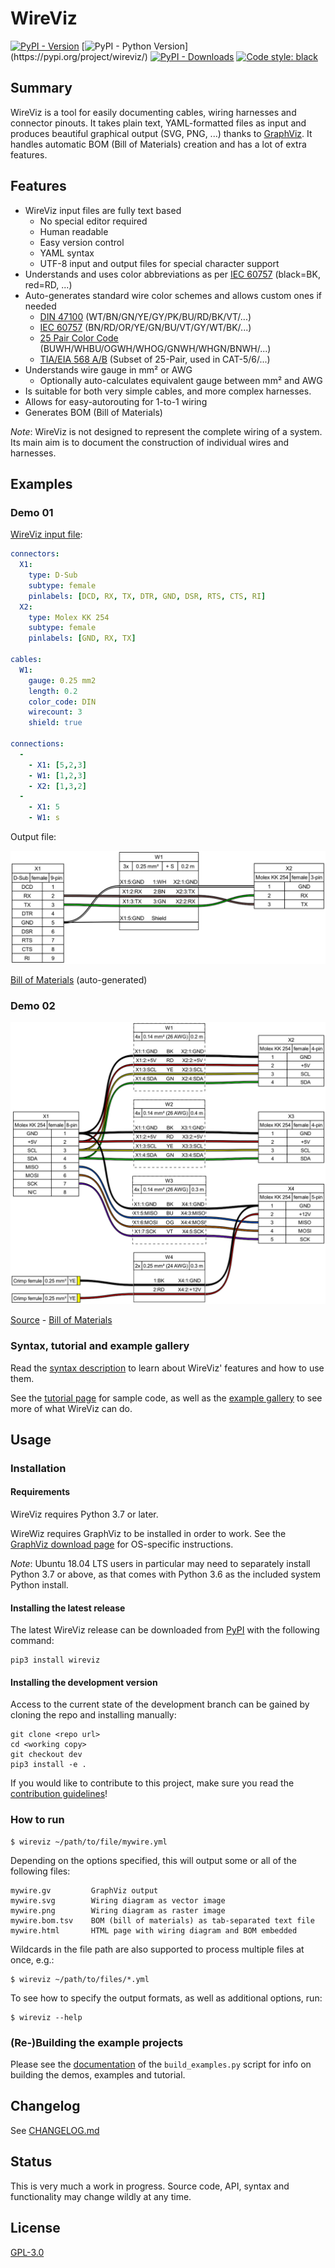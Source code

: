 # WireViz

[![PyPI - Version](https://img.shields.io/pypi/v/wireviz.svg?colorB=blue)](https://pypi.org/project/wireviz/)
[![PyPI - Python Version](https://img.shields.io/pypi/pyversions/wireviz.svg?)](https://pypi.org/project/wireviz/)
[![PyPI - Downloads](https://img.shields.io/pypi/dm/wireviz)](https://pypi.org/project/wireviz/)
[![Code style: black](https://img.shields.io/badge/code%20style-black-000000.svg)](https://github.com/psf/black)

## Summary

WireViz is a tool for easily documenting cables, wiring harnesses and connector pinouts. It takes plain text, YAML-formatted files as input and produces beautiful graphical output (SVG, PNG, ...) thanks to [GraphViz](https://www.graphviz.org/). It handles automatic BOM (Bill of Materials) creation and has a lot of extra features.


## Features

* WireViz input files are fully text based
  * No special editor required
  * Human readable
  * Easy version control
  * YAML syntax
  * UTF-8 input and output files for special character support
* Understands and uses color abbreviations as per [IEC 60757](https://en.wikipedia.org/wiki/Electronic_color_code#Color_band_system) (black=BK, red=RD, ...)
  <!-- * Optionally outputs colors as abbreviation (e.g. 'YE'), full name (e.g. 'yellow') or hex value (e.g. '#ffff00'), with choice of UPPER or lower case (#158) -->
* Auto-generates standard wire color schemes and allows custom ones if needed
  * [DIN 47100](https://en.wikipedia.org/wiki/DIN_47100) (WT/BN/GN/YE/GY/PK/BU/RD/BK/VT/...)
  * [IEC 60757](https://en.wikipedia.org/wiki/Electronic_color_code#Color_band_system)   (BN/RD/OR/YE/GN/BU/VT/GY/WT/BK/...)
  * [25 Pair Color Code](https://en.wikipedia.org/wiki/25-pair_color_code#Color_coding) (BUWH/WHBU/OGWH/WHOG/GNWH/WHGN/BNWH/...)
  * [TIA/EIA 568 A/B](https://en.wikipedia.org/wiki/TIA/EIA-568#Wiring)  (Subset of 25-Pair, used in CAT-5/6/...)
* Understands wire gauge in mm² or AWG
  * Optionally auto-calculates equivalent gauge between mm² and AWG
* Is suitable for both very simple cables, and more complex harnesses.
* Allows for easy-autorouting for 1-to-1 wiring
* Generates BOM (Bill of Materials)

_Note_: WireViz is not designed to represent the complete wiring of a system. Its main aim is to document the construction of individual wires and harnesses.


## Examples

### Demo 01

[WireViz input file](../examples/demo01.yml):

```yaml
connectors:
  X1:
    type: D-Sub
    subtype: female
    pinlabels: [DCD, RX, TX, DTR, GND, DSR, RTS, CTS, RI]
  X2:
    type: Molex KK 254
    subtype: female
    pinlabels: [GND, RX, TX]

cables:
  W1:
    gauge: 0.25 mm2
    length: 0.2
    color_code: DIN
    wirecount: 3
    shield: true

connections:
  -
    - X1: [5,2,3]
    - W1: [1,2,3]
    - X2: [1,3,2]
  -
    - X1: 5
    - W1: s
```

Output file:

![Sample output diagram](../examples/demo01.png)

[Bill of Materials](../examples/demo01.bom.tsv) (auto-generated)

### Demo 02

![](../examples/demo02.png)

[Source](../examples/demo02.yml) - [Bill of Materials](../examples/demo02.bom.tsv)

### Syntax, tutorial and example gallery

Read the [syntax description](syntax.md) to learn about WireViz' features and how to use them.

See the [tutorial page](../tutorial/readme.md) for sample code, as well as the [example gallery](../examples/readme.md) to see more of what WireViz can do.


## Usage

### Installation

#### Requirements

WireViz requires Python 3.7 or later.

WireWiz requires GraphViz to be installed in order to work. See the [GraphViz download page](https://graphviz.org/download/) for OS-specific instructions.

_Note_: Ubuntu 18.04 LTS users in particular may need to separately install Python 3.7 or above, as that comes with Python 3.6 as the included system Python install.

#### Installing the latest release

The latest WireViz release can be downloaded from [PyPI](https://pypi.org/project/wireviz/) with the following command:
```
pip3 install wireviz
```

#### Installing the development version

Access to the current state of the development branch can be gained by cloning the repo and installing manually:

```
git clone <repo url>
cd <working copy>
git checkout dev
pip3 install -e .
```

If you would like to contribute to this project, make sure you read the [contribution guidelines](CONTRIBUTING.md)!

### How to run

```
$ wireviz ~/path/to/file/mywire.yml
```

Depending on the options specified, this will output some or all of the following files:

```
mywire.gv         GraphViz output
mywire.svg        Wiring diagram as vector image
mywire.png        Wiring diagram as raster image
mywire.bom.tsv    BOM (bill of materials) as tab-separated text file
mywire.html       HTML page with wiring diagram and BOM embedded
```

Wildcards in the file path are also supported to process multiple files at once, e.g.:
```
$ wireviz ~/path/to/files/*.yml
```

To see how to specify the output formats, as well as additional options, run:

```
$ wireviz --help
```


### (Re-)Building the example projects

Please see the [documentation](buildscript.md) of the `build_examples.py` script for info on building the demos, examples and tutorial.

## Changelog

See [CHANGELOG.md](CHANGELOG.md)


## Status

This is very much a work in progress. Source code, API, syntax and functionality may change wildly at any time.


## License

[GPL-3.0](../LICENSE)
